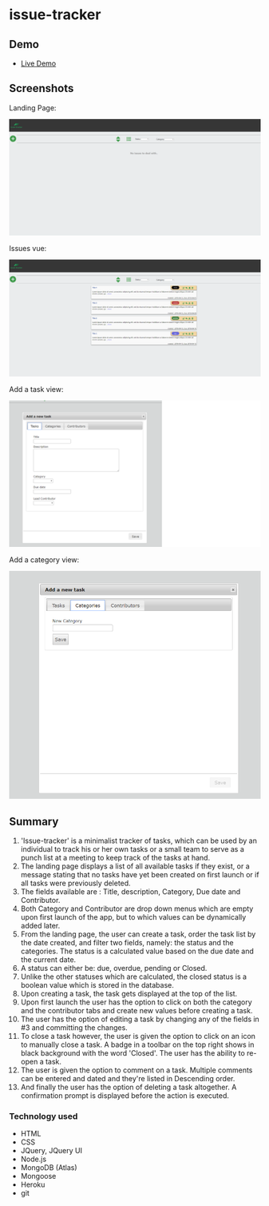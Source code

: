 # issue-tracker


## Demo

- [Live Demo](https://tranquil-river-78377.herokuapp.com/)

## Screenshots
Landing Page:

![landing page](issue-tracker-landing-page.png)

Issues vue:

![Issues list](issues-listed.png)

Add a task view:

![Add a task view](add-a-task-dialog.png)

Add a category view:

![Add a category view](add-a-category-tab.png)

## Summary

1. 'Issue-tracker' is a minimalist tracker of tasks, which can be used by an individual to track his or her own tasks or a small team to serve as a punch list at a meeting to keep track of the tasks at hand.
2. The landing page displays a list of all available tasks if they exist, or a message stating that no tasks have yet been created on first launch or if all tasks were previously deleted.
3. The fields available are : Title, description, Category, Due date and Contributor.
4. Both Category and Contributor are drop down menus which are empty upon first launch of the app, but to which values can be dynamically added later.
5. From the landing page, the user can create a task, order the task list by the date created, and filter two fields, namely: the status and the categories. The status is a calculated value based on the due date and the current date.
6. A status can either be: due, overdue, pending or Closed.
7. Unlike the other statuses which are calculated, the closed status is a boolean value which is stored in the database.
8. Upon creating a task, the task gets displayed at the top of the list.
9. Upon first launch the user has the option to click on both the category and the contributor tabs and create new values before creating a task. 
9. The user has the option of editing a task by changing any of the fields in #3 and committing the changes.
10. To close a task however, the user is given the option to click on an icon to manually close a task. A badge in a toolbar on the top right shows in black background with the word 'Closed'. The user has the ability to re-open a task. 
11. The user is given the option to comment on a task. Multiple comments can be entered and dated and they're listed in Descending order.
12. And finally the user has the option of deleting a task altogether. A confirmation prompt is displayed before the action is executed.

### Technology used
* HTML
* CSS
* JQuery, JQuery UI
* Node.js
* MongoDB (Atlas)
* Mongoose
* Heroku
* git
